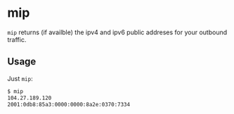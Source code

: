 # mip

`mip` returns (if availble) the ipv4 and ipv6 public addreses for your outbound traffic.

## Usage

Just `mip`:

```sh
$ mip
104.27.189.120
2001:0db8:85a3:0000:0000:8a2e:0370:7334
```
